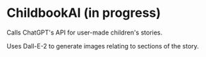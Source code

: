 # ChildbookAI (in progress)

Calls ChatGPT's API for user-made children's stories. 

Uses Dall-E-2 to generate images relating to sections of the story.
